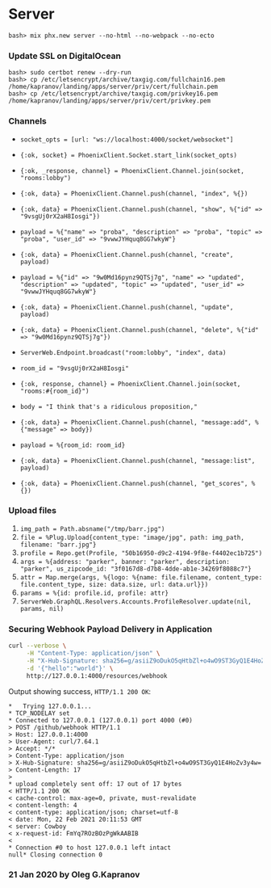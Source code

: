 # Server

```
bash> mix phx.new server --no-html --no-webpack --no-ecto
```

### Update SSL on DigitalOcean

```
bash> sudo certbot renew --dry-run
bash> cp /etc/letsencrypt/archive/taxgig.com/fullchain16.pem /home/kapranov/landing/apps/server/priv/cert/fullchain.pem
bash> cp /etc/letsencrypt/archive/taxgig.com/privkey16.pem /home/kapranov/landing/apps/server/priv/cert/privkey.pem
```

### Channels

- `socket_opts = [url: "ws://localhost:4000/socket/websocket"]`
- `{:ok, socket} = PhoenixClient.Socket.start_link(socket_opts)`
- `{:ok, _response, channel} = PhoenixClient.Channel.join(socket, "rooms:lobby")`
- `{:ok, data} = PhoenixClient.Channel.push(channel, "index", %{})`
- `{:ok, data} = PhoenixClient.Channel.push(channel, "show", %{"id" => "9vsgUj0rX2aH8Iosgi"})`
- `payload = %{"name" => "proba", "description" => "proba", "topic" => "proba", "user_id" => "9vwwJYHquq8GG7wkyW"}`
- `{:ok, data} = PhoenixClient.Channel.push(channel, "create", payload)`
- `payload = %{"id" => "9w0Md16pynz9QTSj7g", "name" => "updated", "description" => "updated", "topic" => "updated", "user_id" => "9vwwJYHquq8GG7wkyW"}`
- `{:ok, data} = PhoenixClient.Channel.push(channel, "update", payload)`
- `{:ok, data} = PhoenixClient.Channel.push(channel, "delete", %{"id" => "9w0Md16pynz9QTSj7g"})`

- `ServerWeb.Endpoint.broadcast("room:lobby", "index", data)`

- `room_id = "9vsgUj0rX2aH8Iosgi"`
- `{:ok, response, channel} = PhoenixClient.Channel.join(socket, "rooms:#{room_id}")`
- `body = "I think that's a ridiculous proposition,"`
- `{:ok, data} = PhoenixClient.Channel.push(channel, "message:add", %{"message" => body})`
- `payload = %{room_id: room_id}`
- `{:ok, data} = PhoenixClient.Channel.push(channel, "message:list", payload)`
- `{:ok, data} = PhoenixClient.Channel.push(channel, "get_scores", %{})`

### Upload files

1. `img_path = Path.absname("/tmp/barr.jpg")`
2. `file = %Plug.Upload{content_type: "image/jpg", path: img_path, filename: "barr.jpg"}`
3. `profile = Repo.get(Profile, "50b16950-d9c2-4194-9f8e-f4402ec1b725")`
4. `args = %{address: "parker", banner: "parker", description: "parker", us_zipcode_id: "3f0167d8-d7b8-4dde-ab1e-34269f8088c7"}`
5. `attr = Map.merge(args, %{logo: %{name: file.filename, content_type: file.content_type, size: data.size, url: data.url}})`
6. `params = %{id: profile.id, profile: attr}`
7. `ServerWeb.GraphQL.Resolvers.Accounts.ProfileResolver.update(nil, params, nil)`

### Securing Webhook Payload Delivery in Application

```bash
curl --verbose \
     -H "Content-Type: application/json" \
     -H "X-Hub-Signature: sha256=g/asiiZ9oDukO5qHtbZl+o4wO9ST3GyQ1E4HoZv3y4w=" \
     -d '{"hello":"world"}' \
     http://127.0.0.1:4000/resources/webhook
```

Output showing success, `HTTP/1.1 200 OK`:

```
*   Trying 127.0.0.1...
* TCP_NODELAY set
* Connected to 127.0.0.1 (127.0.0.1) port 4000 (#0)
> POST /github/webhook HTTP/1.1
> Host: 127.0.0.1:4000
> User-Agent: curl/7.64.1
> Accept: */*
> Content-Type: application/json
> X-Hub-Signature: sha256=g/asiiZ9oDukO5qHtbZl+o4wO9ST3GyQ1E4HoZv3y4w=
> Content-Length: 17
>
* upload completely sent off: 17 out of 17 bytes
< HTTP/1.1 200 OK
< cache-control: max-age=0, private, must-revalidate
< content-length: 4
< content-type: application/json; charset=utf-8
< date: Mon, 22 Feb 2021 20:11:53 GMT
< server: Cowboy
< x-request-id: FmYq7ROzBOzPgWkAABIB
<
* Connection #0 to host 127.0.0.1 left intact
null* Closing connection 0
```

### 21 Jan 2020 by Oleg G.Kapranov

 [1]: https://github.com/ueberauth/ueberauth_twitter
 [2]: https://cri.dev/posts/2020-02-15-Twitter-OAuth-by-example-in-Nodejs/
 [3]: https://itnext.io/a-beginners-guide-to-using-the-twitter-api-839c8d611b8c
 [4]: https://documenter.getpostman.com/view/2547817/RzZ3N3Ui?version=latest#intro
 [5]: https://developer.twitter.com/en/docs/authentication/overview
 [6]: https://github.com/ueberauth/ueberauth_twitter
 [7]: https://github.com/steveklebanoff/twitter_oauth_example
 [8]: http://headynation.com/twitter-oauth-elixir-phoenix/
 [9]: https://github.com/parroty/extwitter
[10]: https://github.com/parroty/extwitter/blob/master/lib/extwitter.ex
[11]: https://github.com/parroty/extwitter/blob/master/lib/extwitter/api/users.ex
[12]: https://github.com/parroty/extwitter/blob/master/lib/extwitter/api/auth.ex
[13]: https://developer.twitter.com/en/docs/tutorials/getting-started-with-the-account-activity-api
[14]: https://developer.twitter.com/en/docs/authentication/oauth-2-0/application-only
[15]: https://developer.twitter.com/en/docs/authentication/oauth-1-0a
[16]: https://developer.twitter.com/en/docs/authentication/oauth-1-0a/obtaining-user-access-tokens
[17]: https://developer.twitter.com/en/docs/authentication/api-reference/authorize
[18]: https://documenter.getpostman.com/view/2547817/RzZ3N3Ui#intro
[19]: https://stackoverflow.com/questions/38911936/how-to-make-twitter-api-call-through-curl-in-unix
[20]: https://github.com/twitter/twurl
[21]: https://github.com/almightycouch/twittex
[22]: https://paper.dropbox.com/doc/Kapranov-tasks-2021-glTOGqfGdLcyTU4IOVDE8
[23]: https://github.com/rosswilson/totp-example
[24]: https://authenticatorapi.com/
[25]: https://github.com/google/google-authenticator/wiki/Key-Uri-Format
[26]: https://github.com/yuce/pot
[27]: https://dashbit.co/blog/introducing-nimble-totp
[28]: https://github.com/SiliconJungles/eqrcode
